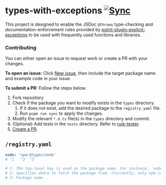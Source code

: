 # types-with-exceptions [![Sync](https://github.com/Xvezda/types-with-exceptions/actions/workflows/sync.yml/badge.svg)](https://github.com/Xvezda/types-with-exceptions/actions/workflows/sync.yml)

This project is designed to enable the JSDoc `@throws` type-checking and documentation-enforcement rules provided by [eslint-plugin-explicit-exceptions](https://github.com/Xvezda/eslint-plugin-explicit-exceptions) to be used with frequently used functions and libraries.

### Contributing

You can either open an issue to request work or create a PR with your changes.

**To open an issue:**
Click [New issue](https://github.com/Xvezda/types-with-exceptions/issues/new), then include the target package name and example code in your issue.

**To submit a PR:**
Follow the steps below.

1. Fork repository
1. Check if the package you want to modify exists in the `types` directory.
   1. If it does not exist, add the desired package to the `registry.yaml` file.
   1. Run `pnpm run sync` to apply the changes.
1. Modify the relevant `*.d.ts` file(s) in the `types` directory and commit.
1. (Optional) Add tests in the `tests` directory. Refer to [rule-tester](https://typescript-eslint.io/packages/rule-tester).
1. [Create a PR](https://github.com/Xvezda/types-with-exceptions/compare).

## `/registry.yaml`

```yaml
node: 'npm:@types/node'
# ^1   ^2  ^3

# 1: The top-level key is used as the package name. For instance, `node` becomes `@types-with-exceptions/node`
# 2: Specifies where to fetch the package from. (Currently, only npm is supported.)
# 3: Package name
```
